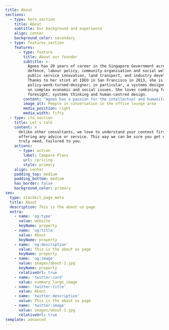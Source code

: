 ```yaml
---
title: About
sections:
  - type: hero_section
    title: About
    subtitle: Our background and experience
    align: center
    background_color: secondary
  - type: features_section
    features:
      - type: feature
        title: About our founder
        subtitle: >-
          Agnes has 20 years of career in the Singapore Government across
          defence, labour policy, community organisation and social welfare,
          public service innovation, land transport, and industry development.
          Thanks to her stint at IDEO in San Francisco in 2013, she is a
          policy-wonk-turned-designer; in particular, a systems designer focused
          on complex economic and social issues. She loves combining futures
          foresight, systems thinking and human-centred design.
        content: "Agnes has a passion for the intellectual and humanitarian challenges that public service brings. She spent 17 years in the well-respected and rigorous Administrative Service of the government of Singapore. During this time, she gained much policy and service delivery experience, not to mention networks, through 6 extremely varied portfolios: defence diplomacy, labour policy, community organisation and social welfare, public service transformation, and land transport.\_\n\nHer niche – and passion area – is in transforming organisations through design. Design became the clarion call for Agnes’ career when she witnessed the transformative power of design in creating citizen value and agile organizations, when she was leading the charge for developing innovation approaches for the government, at the Prime Minister’s Office. In 2011, she wrote an internal manifesto that articulated the Singapore public sector’s ambition to be citizen-centric, and firmly put design at the heart of public sector transformation. She set up the Singapore public service’s first in-house design team; it is estimated that today there are 30 such teams scattered around various government agencies in Singapore. In 2013, she was sent by the Singapore Government on a one-year attachment to a global design consultancy, IDEO (San Francisco) to live and breathe design. Back to Singapore in 2014, she helmed the transformation effort of the Land Transport Authority of Singapore, where for the first time, an engineer-heavy organization saw a transportation system not as sets of infrastructure, but rather as delivering a *loveable* transport experience to citizens.\_\n\nAgnes headed the DesignSingapore Council as its Executive Director from November 2016 to May 2018. The Council is the national government agency in Singapore for all things design, and its vision is for Singapore to be an innovation-driven economy and a loveable city by design. Agnes and her team charted national policies and programmes for growing the design ecosystem, advised business and government leaders on using design to transform their organisations, worked with academic institutions to strengthen design education, and helped design businesses grow.\_\n\nFrom 1 May 2021, Agnes is the Founder and CEO of MindTheSystem, a consultancy and training outfit whose mission is to help government, non-profits and private sector build their internal capabilities and confidence to address complex systems challenges, through a combination of Futures foresight, Systems Thinking, Design Thinking and Cognitive Behavioural approach. She has distilled her 20 years of experience working in complex environments into a ,methodology and practical tools to help teams and leaders navigate complexity - but most importantly, to build the mindset and muscle memory required to address their own complex challenges.\_\n\nAgnes graduated with a First Class B.A. in Politics, Philosophy and Economics from the University of Oxford, Lincoln College in 2000. She went on to do a M.A. in International Relations in the University of Chicago in 2001. She has an Advanced Diploma in Cognitive Behavioural Coaching, by the Centre for Coaching in the UK, accredited and recognized by the British Psychological Society and International Society for Coaching Psychology.\n"
        image_alt: People in conversation in the office lounge area
        media_position: right
        media_width: fifty
  - type: cta_section
    title: Let's talk
    content: >
      Unlike other consultants, we love to understand your context first before
      offering any advice or service. This way we can be sure you get what you
      truly need, tailored to you.
    actions:
      - type: action
        label: Compare Plans
        url: /pricing
        style: primary
    align: center
    padding_top: medium
    padding_bottom: medium
    has_border: false
    background_color: primary
seo:
  type: stackbit_page_meta
  title: About
  description: This is the about us page
  extra:
    - name: 'og:type'
      value: website
      keyName: property
    - name: 'og:title'
      value: About
      keyName: property
    - name: 'og:description'
      value: This is the about us page
      keyName: property
    - name: 'og:image'
      value: images/about-1.jpg
      keyName: property
      relativeUrl: true
    - name: 'twitter:card'
      value: summary_large_image
    - name: 'twitter:title'
      value: About
    - name: 'twitter:description'
      value: This is the about us page
    - name: 'twitter:image'
      value: images/about-1.jpg
      relativeUrl: true
template: advanced
---
```

